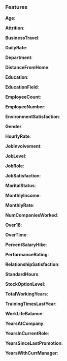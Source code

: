 ### Features

**Age**:                

**Attrition**:                

**BusinessTravel**:                

**DailyRate**:                

**Department**:

**DistanceFromHome**:

**Education**:

**EducationField**:

**EmployeeCount**:

**EmployeeNumber**:

**EnvironmentSatisfaction**:

**Gender**:

**HourlyRate**:

**JobInvolvement**:

**JobLevel**:

**JobRole**:

**JobSatisfaction**:

**MaritalStatus**:

**MonthlyIncome**:

**MonthlyRate**:

**NumCompaniesWorked**:

**Over18**:

**OverTime**:

**PercentSalaryHike**:

**PerformanceRating**:

**RelationshipSatisfaction**:

**StandardHours**:

**StockOptionLevel**:

**TotalWorkingYears**:

**TrainingTimesLastYear**:

**WorkLifeBalance**:

**YearsAtCompany**:

**YearsInCurrentRole**:

**YearsSinceLastPromotion**:

**YearsWithCurrManager**: